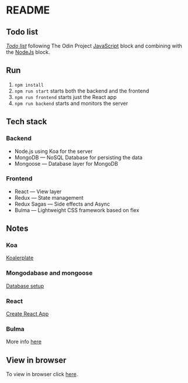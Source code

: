 # README

## Todo list

[*Todo list*](https://www.theodinproject.com/courses/javascript/lessons/todo-list)
following The Odin Project [JavaScript](https://www.theodinproject.com/courses/javascript) block and combining with the [NodeJs](https://www.theodinproject.com/courses/nodejs) block.

## Run

1. `npm install`
2. `npm run start` starts both the backend and the frontend
3. `npm run frontend` starts just the React app 
4. `npm run backend` starts and monitors the server


## Tech stack

### Backend
- Node.js using Koa for the server
- MongoDB — NoSQL Database for persisting the data
- Mongoose — Database layer for MongoDB

### Frontend
- React — View layer
- Redux — State management
- Redux Sagas — Side effects and Async
- Bulma — Lightweight CSS framework based on flex

## Notes

### Koa

[Koalerplate](https://github.com/dbalas/koalerplate)

### Mongodabase and mongoose

[Database setup](https://developer.mozilla.org/en-US/docs/Learn/Server-side/Express_Nodejs/mongoose)

### React

[Create React App](https://github.com/facebook/create-react-app)

### Bulma

More info [here](https://bulma.io/)

## View in browser

To view in browser click [here]().